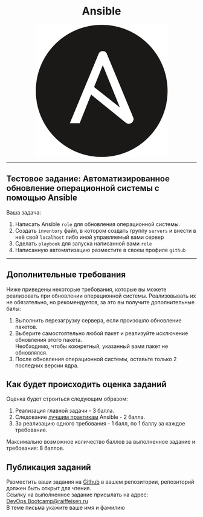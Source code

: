 <div align="center">
  <center><h1>Ansible</h1></center>
  <center><img src="../logo/Ansible_logo.png" align="center" width="350" alt="Project icon"></center>
</div>

---
## Тестовое задание: Автоматизированное обновление операционной системы c помощью Ansible

Ваша задача: 
1. Написать Ansible `role` для обновления операционной системы.  
2. Создать `inventory` файл, в котором создать группу `servers` и внести в неё свой `localhost` либо иной управляемый вами сервер
3. Сделать `playbook` для запуска написанной вами `role`
4. Написанную автоматизацию разместите в своем профиле `github`

---
## Дополнительные требования
Ниже приведены некоторые требования, которые вы можете реализовать при обновлении операционной системы.
Реализовывать их не обязательно, но рекомендуется, за это вы получите дополнительные балы:

1. Выполнить перезагрузку сервера, если произошло обновление пакетов.
2. Выберите самостоятельно любой пакет и реализуйте исключение обновления этого пакета.  
Необходимо, чтобы кокнретный, указанный вами пакет не обновлялся.
3. После обновления операционной системы, оставьте только 2 последних версии ядра.

## Как будет происходить оценка заданий
Оценка будет строиться следующим образом:
1. Реализация главной задачи - 3 балла.
2. Следование [лучшим практикам](https://docs.ansible.com/ansible/2.8/user_guide/playbooks_best_practices.html) Ansible - 2 балла.
3. За реализацию одного требования - 1 балл,  по 1 баллу за каждое требование.  

Максимально возможное количество баллов за выполненное задание и требования: 8 баллов.

## Публикация заданий
Разместить ваши задания на [Github](https://github.com/) в вашем репозитории, репозиторий должен быть открыт для чтения.  
Ссылку на выполненное задание присылать на адрес: DevOps.Bootcamp@raiffeisen.ru  
В теме письма укажите ваше имя и фамилию
